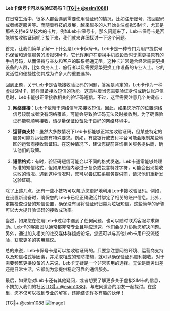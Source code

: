 **Leb卡保号卡可以收验证码吗？[[TG💪+ @esim1088](https://t.me/s/esim1088)]**

在日常生活中，很多人都会遇到需要使用验证码的情况，比如注册账号、找回密码或者绑定服务等。而随着科技的发展，越来越多的人开始关注虚拟SIM卡，尤其是那些支持eSIM技术的卡片，例如Leb卡保号卡。那么问题来了，Leb卡保号卡是否能够接收验证码呢？接下来，我们就来详细探讨一下这个问题。

首先，让我们简单了解一下什么是Leb卡保号卡。Leb卡是一种专门为用户提供号码保留和通信服务的虚拟SIM卡。它允许用户在更换手机或设备时无需更换原有的手机号码，从而保持与亲友和客户的联系畅通无阻。这种卡非常适合经常需要更换设备的人群，比如商务人士、旅行者以及需要频繁更换工作设备的专业人士。它的灵活性和便捷性使其成为许多人的重要选择。

回到正题，关于Leb卡是否能接收验证码的问题，答案是肯定的。Leb卡作为一种虚拟SIM卡，同样具备接收短信的功能。这意味着当您需要验证身份或确认账户信息时，Leb卡能够正常接收相关的验证码短信。不过，这里需要注意几个关键点：

1. **网络连接**：Leb卡依赖于网络信号来接收短信。因此，如果您所在的位置网络信号较弱或者没有网络覆盖，可能会导致验证码无法及时接收到。为了确保验证码能够顺利接收，请尽量保证设备处于良好的网络环境中。

2. **运营商支持**：虽然大多数情况下Leb卡都能够正常接收验证码，但某些特定的服务可能对运营商有特殊要求。例如，有些银行或支付平台可能会限制某些地区的运营商接收验证码。在这种情况下，建议您提前咨询相关服务提供商，确认他们的政策。

3. **短信格式**：有时，验证码短信可能会以不同的格式发送。Leb卡通常能够处理标准的短信格式，但如果短信内容过于复杂或包含特殊字符，可能会出现接收失败的情况。遇到这种情况时，您可以尝试联系服务提供商，请求他们重新发送验证码。

除了上述几点，还有一些小技巧可以帮助您更好地利用Leb卡接收验证码。例如，在设置新设备时，确保您的Leb卡已经正确激活并绑定了相关的账户信息。此外，定期检查设备的短信设置，确保没有误将验证码归类为垃圾短信。这些简单的步骤可以大大提升验证码的接收成功率。

当然，如果您在使用Leb卡过程中遇到了任何问题，也可以随时联系客服寻求帮助。Leb卡的客服团队通常都非常专业且响应迅速，他们会尽力协助您解决问题。另外，通过加入相关的社交媒体群组或论坛，您还可以与其他Leb卡用户交流经验，获取更多的实用建议。

总的来说，Leb卡保号卡是可以接收验证码的。只要您注意网络环境、运营商支持以及短信格式等因素，并采取相应的预防措施，就可以确保验证码顺利接收。对于需要频繁更换设备的人来说，Leb卡无疑是一个非常实用的选择。无论是商务出差还是日常生活，它都能为您提供稳定可靠的通信服务。

最后，如果您对Leb卡还有其他疑问，或者想要了解更多关于虚拟SIM卡的信息，不妨加入我们的社区[[TG💪+ @esim1088](https://t.me/s/esim1088)]，与志同道合的朋友一起探讨。在这里，您不仅可以找到专业的解答，还能结识许多有趣的伙伴！

[[TG💪+ @esim1088](https://t.me/s/esim1088) ![Image](https://i.postimg.cc/4NQfJmqS/Snipaste-2025-05-13-00-14-12.png)]